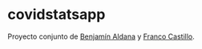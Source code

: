 # covidstatsapp
Proyecto conjunto de [Benjamín Aldana](https://github.com/baaldana/) y [Franco Castillo](https://github.com/Franco1605/).
